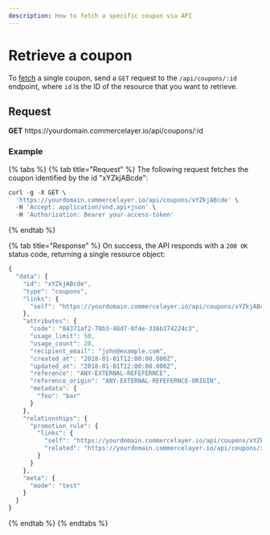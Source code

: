 ```yaml
---
description: How to fetch a specific coupon via API
---
```


# Retrieve a coupon

To <a href="https://docs.commercelayer.io/developers/fetching-resources" target="_blank">fetch</a> a single coupon, send a `GET` request to the `/api/coupons/:id` endpoint, where `id` is the ID of the resource that you want to retrieve.

## Request

**GET** https://<i></i>yourdomain.commercelayer.io/api/coupons/:id

### **Example**

{% tabs %}
{% tab title="Request" %}
The following request fetches the coupon identified by the id "xYZkjABcde":

```javascript
curl -g -X GET \
  'https://yourdomain.commercelayer.io/api/coupons/xYZkjABcde' \
  -H 'Accept: application/vnd.api+json' \
  -H 'Authorization: Bearer your-access-token'
```
{% endtab %}

{% tab title="Response" %}
On success, the API responds with a `200 OK` status code, returning a single resource object:

```javascript
{
  "data": {
    "id": "xYZkjABcde",
    "type": "coupons",
    "links": {
      "self": "https://yourdomain.commercelayer.io/api/coupons/xYZkjABcde"
    },
    "attributes": {
      "code": "04371af2-70b3-48d7-8f4e-316b374224c3",
      "usage_limit": 50,
      "usage_count": 20,
      "recipient_email": "john@example.com",
      "created_at": "2018-01-01T12:00:00.000Z",
      "updated_at": "2018-01-01T12:00:00.000Z",
      "reference": "ANY-EXTERNAL-REFEFERNCE",
      "reference_origin": "ANY-EXTERNAL-REFEFERNCE-ORIGIN",
      "metadata": {
        "foo": "bar"
      }
    },
    "relationships": {
      "promotion_rule": {
        "links": {
          "self": "https://yourdomain.commercelayer.io/api/coupons/xYZkjABcde/relationships/promotion_rule",
          "related": "https://yourdomain.commercelayer.io/api/coupons/xYZkjABcde/promotion_rule"
        }
      }
    },
    "meta": {
      "mode": "test"
    }
  }
}
```
{% endtab %}
{% endtabs %}


